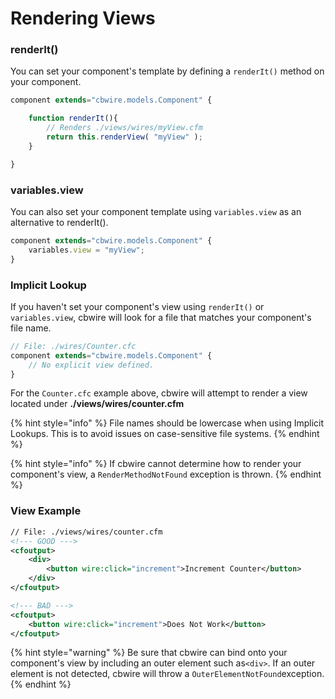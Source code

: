 # Rendering Views

### renderIt()&#x20;

You can set your component's template by defining a `renderIt()` method on your component.

```javascript
component extends="cbwire.models.Component" {

    function renderIt(){
        // Renders ./views/wires/myView.cfm
        return this.renderView( "myView" );
    }

}
```

### variables.view

You can also set your component template using `variables.view` as an alternative to renderIt().

```javascript
component extends="cbwire.models.Component" {
    variables.view = "myView";
}

```

### Implicit Lookup

If you haven't set your component's view using `renderIt()` or `variables.view`, cbwire will look for a file that matches your component's file name.

```javascript
// File: ./wires/Counter.cfc
component extends="cbwire.models.Component" {
    // No explicit view defined.
}
```

For the `Counter.cfc` example above, cbwire will attempt to render a view located under **./views/wires/counter.cfm**

{% hint style="info" %}
File names should be lowercase when using Implicit Lookups. This is to avoid issues on case-sensitive file systems.
{% endhint %}

{% hint style="info" %}
If cbwire cannot determine how to render your component's view, a `RenderMethodNotFound` exception is thrown.
{% endhint %}

### View Example

```xml
// File: ./views/wires/counter.cfm
<!--- GOOD --->
<cfoutput>
    <div>
        <button wire:click="increment">Increment Counter</button>
    </div>
</cfoutput>

<!--- BAD --->
<cfoutput>
    <button wire:click="increment">Does Not Work</button>
</cfoutput>
```

{% hint style="warning" %}
Be sure that cbwire can bind onto your component's view by including an outer element such as`<div>`. If an outer element is not detected, cbwire will throw a `OuterElementNotFound`exception.
{% endhint %}
